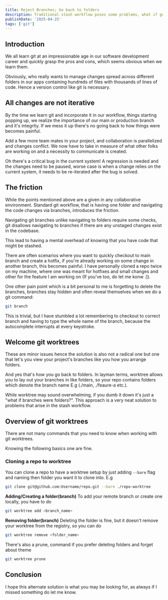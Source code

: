 ```yaml
---
title: Reject Branches; Go back to folders
description: Traditional stash workflow poses some problems, what if going back to working with folders for version could solve it, let's see
publishDate: '2025-04-25' 
tags: ['git']
---
```


## Introduction
We all learn git at an impressionable age in our software development career and quickly grasp the pros and cons, which seems obvious when we learn them.

Obviously, who really wants to manage changes spread across different folders in our apps containing hundreds of files with thousands of lines of code. Hence a version control like git is necessary.

## All changes are not iterative
By the time we learn git and incorporate it in our workflow, things starting popping up, we realize the importance of our main or production branch and it's integrity.
If we mess it up there's no going back to how things were becomes painful.

Add a few more team mates in your project, and collaboration is parallelized and changes conflict. We now have to take in measure of what other folks are working on and a necessity to communicate is created.

Oh there's a critical bug in the current system! A regression is needed and the changes need to be paused, worse case is when a change relies on the current system, it needs to be re-iterated after the bug is solved.

## The friction
While the points mentioned above are a given in any collaborative environment. Standard git workflow, that is having one folder and navigating the code changes via branches, introduces the friction.

Navigating git branches unlike navigating to folders require some checks, git disallows navigating to branches if there are any unstaged changes exist in the codebase.

This lead to having a mental overhead of knowing that you have code that might be stashed.

There are often scenarios where you want to quickly checkout to main branch and create a hotfix, if you're already working on some change in another branch, this becomes painful. I have personally cloned a repo twice on my machine, where one was meant for hotfixes and small changes and other for the feature I am working on (If you've too, do let me konw :]).

One other pain point which is a bit personal to me is forgetting to delete the branches, branches stay hidden and often reveal themselves when we do a git command: 
```sh
git branch
```

This is trivial, but I have stumbled a lot remembering to checkout to correct branch and having to type the whole name of the branch, because the autocomplete interrupts at every keystroke.

## Welcome git worktrees
These are minor issues hence the solution is also not a radical one but one that let's you view your project's branches like you how you arrange folders.

And yes that's how you go back to folders. In layman terms, worktree allows you to lay out your branches in like folders, so your repo contains folders which denote the branch name E.g (./main, ./feaure-a etc.).

While worktree may sound overwhelming, if you dumb it down it's just a "what if branches were folders?".
This approach is a very neat solution to problems that arise in the stash workflow.

## Overview of git worktrees
There are not many commands that you need to know when working with git worktrees.

Knowing the following basics one are fine.

### Cloning a repo to worktree

You can clone a repo to have a worktree setup by just adding `--bare` flag and naming then folder you want it to clone into. E.g

```sh
git clone git@github.com:Username/repo.git --bare ./repo-worktree
```

**Adding/Creating a folder(branch)**
To add your remote branch or create one locally, you have to do

```sh
git worktree add <branch_name>
```

**Removing folder(branch)**
Deleting the folder is fine, but it doesn't remove your worktree from the registry, so you can do 

```sh
git worktree remove <folder_name>
```

There's also a prune, command if you prefer deleting folders and forget about theme

```sh
git worktree prune
```

## Conclusion
I hope this alternate solution is what you may be looking for, as always if I missed something do let me know.

